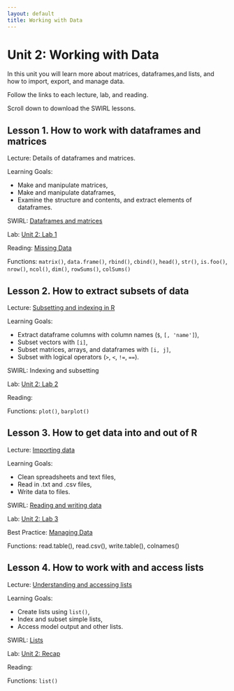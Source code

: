 ```yaml
---
layout: default
title: Working with Data
---
```


# Unit 2: Working with Data

In this unit you will learn more about matrices, dataframes,and lists, and how to import, export, and manage data. 

Follow the links to each lecture, lab, and reading.

Scroll down to download the SWIRL lessons.

## Lesson 1. How to work with dataframes and matrices

Lecture: Details of dataframes and matrices.

Learning Goals:

 - Make and manipulate matrices,
 - Make and manipulate dataframes,
 - Examine the structure and contents, and extract elements of dataframes.

SWIRL: [Dataframes and matrices](../unit2/dataframes-and-matrices.html)

Lab: [Unit 2: Lab 1](../unit2/labs.html)

Reading: [Missing Data]()

Functions: `matrix()`, `data.frame()`, `rbind()`, `cbind()`, `head()`, `str()`, `is.foo()`, `nrow()`, `ncol()`, `dim()`, `rowSums()`, `colSums()`


## Lesson 2. How to extract subsets of data

Lecture: [Subsetting and indexing in R](../unit2/subsetting.html)

Learning Goals:
 - Extract dataframe columns with column names (`$`, `[, 'name']`),
 - Subset vectors with `[i]`,
 - Subset matrices, arrays, and dataframes with `[i, j]`,
 - Subset with logical operators (`>`, `<`, `!=`, `==`).

SWIRL: Indexing and subsetting

Lab: [Unit 2: Lab 2](../unit2/labs.html)

Reading:

Functions: `plot()`, `barplot()`



## Lesson 3. How to get data into and out of R

Lecture: [Importing data](./importing-data.html)

Learning Goals:

 - Clean spreadsheets and text files,
 - Read in .txt and .csv files,
 - Write data to files.

SWIRL: [Reading and writing data](./reading-data.html)

Lab: [Unit 2: Lab 3](../unit2.labs.html)

Best Practice: [Managing Data](../best/managing-data.html)

Functions: read.table(), read.csv(), write.table(), colnames()


## Lesson 4. How to work with and access lists

Lecture: [Understanding and accessing lists](../unit2/lists.html)

Learning Goals:

 - Create lists using `list()`,
 - Index and subset simple lists,
 - Access model output and other lists.

SWIRL: [Lists](./lists.html)

Lab: [Unit 2: Recap](../unit2/labs.html)

Reading:

Functions: `list()`


